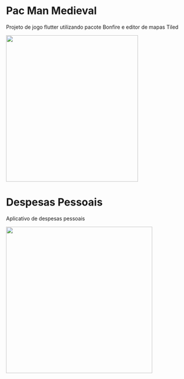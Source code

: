 # Pac Man Medieval

Projeto de jogo flutter utilizando pacote Bonfire e editor de mapas Tiled


<img src="https://user-images.githubusercontent.com/64796689/185298480-d8eadbd8-0542-413c-ba80-ccbc54ba01aa.png" width="361" height="400">

# Despesas Pessoais

Aplicativo de despesas pessoais

<img src="https://user-images.githubusercontent.com/64796689/185301320-7ebf43a1-af54-4491-a6b7-260ab3351a05.png"  height="400">
